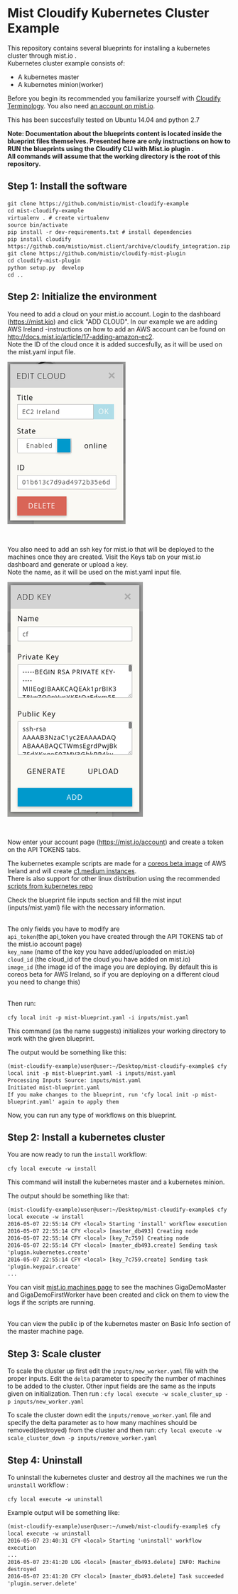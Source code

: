 # Mist Cloudify Kubernetes Cluster Example


This repository contains several blueprints for installing a kubernetes cluster through mist.io .<br>
Kubernetes cluster example consists of:

- A kubernetes master
- A kubernetes minion(worker)

Before you begin its recommended you familiarize yourself with
[Cloudify Terminology](http://getcloudify.org/guide/3.1/reference-terminology.html).
You also need [an account on mist.io](https://mist.io/).

This has been succesfully tested on Ubuntu 14.04 and python 2.7

**Note: Documentation about the blueprints content is located inside the blueprint files themselves. Presented here are only instructions on how to RUN the blueprints using the Cloudify CLI with Mist.io plugin .**
<br>
**All commands will assume that the working directory is the root of this repository.**
## Step 1: Install the software

```
git clone https://github.com/mistio/mist-cloudify-example
cd mist-cloudify-example
virtualenv . # create virtualenv
source bin/activate
pip install -r dev-requirements.txt # install dependencies
pip install cloudify https://github.com/mistio/mist.client/archive/cloudify_integration.zip
git clone https://github.com/mistio/cloudify-mist-plugin
cd cloudify-mist-plugin
python setup.py  develop
cd ..
```

## Step 2: Initialize the environment


You need to add a cloud on your mist.io account. Login to the dashboard (https://mist.kio) and click "ADD CLOUD". In our example we are adding AWS Ireland -instructions on how to add an AWS account can be found on http://docs.mist.io/article/17-adding-amazon-ec2.
<br>Note the ID of the cloud once it is added succesfully, as it will be used on the mist.yaml input file.

![alt tag](images/id.png)

<br>

You also need to add an ssh key for mist.io that will be deployed to the machines once they are created. Visit the Keys tab on your mist.io dashboard and generate or upload a key. <br>Note the name, as it will be used on the mist.yaml input file.

![alt tag](images/cf.png)

<br>

Now enter your account page (https://mist.io/account) and create a token on the API TOKENS tabs.


The kubernetes example scripts are made for a [coreos beta image](http://thecloudmarket.com/image/ami-4f4acd3c--coreos-beta-991-2-0) of AWS Ireland and will create [c1.medium instances](http://aws.amazon.com/ec2/previous-generation/).
<br>There is also support for other linux distribution using the recommended [scripts from kubernetes repo](https://github.com/kubernetes/kubernetes/tree/master/docs/getting-started-guides/docker-multinode)

Check the blueprint file inputs section and fill
the mist input (inputs/mist.yaml) file with the necessary information.

<br>The only fields you have to modify are
<br> `api_token`(the api_token you have created through the API TOKENS tab of the mist.io account page)
<br> `key_name` (name of the key you have added/uploaded on mist.io)
<br> `cloud_id` (the cloud_id of the cloud you have added on mist.io)
<br> `image_id` (the image id of the image you are deploying. By default this is coreos beta for AWS Ireland, so if you are deploying on a different cloud you need to change this)

<br>
Then run:

`cfy local init -p mist-blueprint.yaml -i inputs/mist.yaml` <br>

This command (as the name suggests) initializes your working directory to work with the given blueprint.

The output would be something like this:

```
(mist-cloudify-example)user@user:~/Desktop/mist-cloudify-example$ cfy local init -p mist-blueprint.yaml -i inputs/mist.yaml
Processing Inputs Source: inputs/mist.yaml
Initiated mist-blueprint.yaml
If you make changes to the blueprint, run 'cfy local init -p mist-blueprint.yaml' again to apply them
```
Now, you can run any type of workflows on this blueprint. <br>

## Step 2: Install a kubernetes cluster

You are now ready to run the `install` workflow: <br>

`cfy local execute -w install`

This command will install the kubernetes master and a kubernetes minion.

The output should be something like that: <br>

```
(mist-cloudify-example)user@user:~/Desktop/mist-cloudify-example$ cfy local execute -w install
2016-05-07 22:55:14 CFY <local> Starting 'install' workflow execution
2016-05-07 22:55:14 CFY <local> [master_db493] Creating node
2016-05-07 22:55:14 CFY <local> [key_7c759] Creating node
2016-05-07 22:55:14 CFY <local> [master_db493.create] Sending task 'plugin.kubernetes.create'
2016-05-07 22:55:14 CFY <local> [key_7c759.create] Sending task 'plugin.keypair.create'
...
```

You can visit [mist.io machines page](https://mist.io/#/machines) to see the machines GigaDemoMaster and GigaDemoFirstWorker have been created and click on them to view the logs if the scripts are running.

<br>
You can view the public ip of the kubernetes master on Basic Info  section of the master machine page.

## Step 3: Scale cluster
To scale the cluster up  first edit the `inputs/new_worker.yaml` file with the proper inputs. Edit the `delta` parameter to specify the number of machines to be added to the cluster. Other input fields are the same as the inputs given on initialization. Then run :
`cfy local execute -w scale_cluster_up -p inputs/new_worker.yaml `

To scale the cluster down edit the `inputs/remove_worker.yaml` file and specify the delta parameter as to how many machines should be removed(destroyed) from the cluster and then run:
`cfy local execute -w scale_cluster_down -p inputs/remove_worker.yaml `

## Step 4: Uninstall

To uninstall the kubernetes cluster and destroy all the machines we run the `uninstall` workflow : <br>

`cfy local execute -w uninstall`

Example output will be something like:

```
(mist-cloudify-example)user@user:~/unweb/mist-cloudify-example$ cfy local execute -w uninstall
2016-05-07 23:40:31 CFY <local> Starting 'uninstall' workflow execution
...
2016-05-07 23:41:20 LOG <local> [master_db493.delete] INFO: Machine destroyed
2016-05-07 23:41:20 CFY <local> [master_db493.delete] Task succeeded 'plugin.server.delete'
```